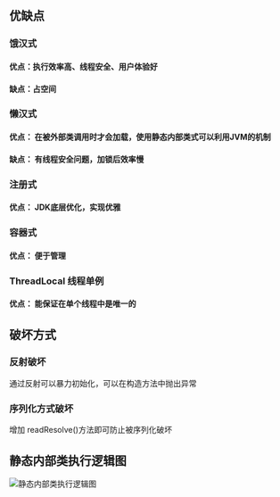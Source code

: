 ## 优缺点
### 饿汉式
#### 优点：执行效率高、线程安全、用户体验好
#### 缺点：占空间

### 懒汉式
#### 优点： 在被外部类调用时才会加载，使用静态内部类式可以利用JVM的机制
#### 缺点： 有线程安全问题，加锁后效率慢


### 注册式
#### 优点： JDK底层优化，实现优雅

### 容器式
#### 优点： 便于管理

### ThreadLocal 线程单例
#### 优点： 能保证在单个线程中是唯一的

## 破坏方式

### 反射破坏
通过反射可以暴力初始化，可以在构造方法中抛出异常

### 序列化方式破坏
增加 readResolve()方法即可防止被序列化破坏

## 静态内部类执行逻辑图
![静态内部类执行逻辑图](https://i.loli.net/2019/03/12/5c87b8267b41f.png)



